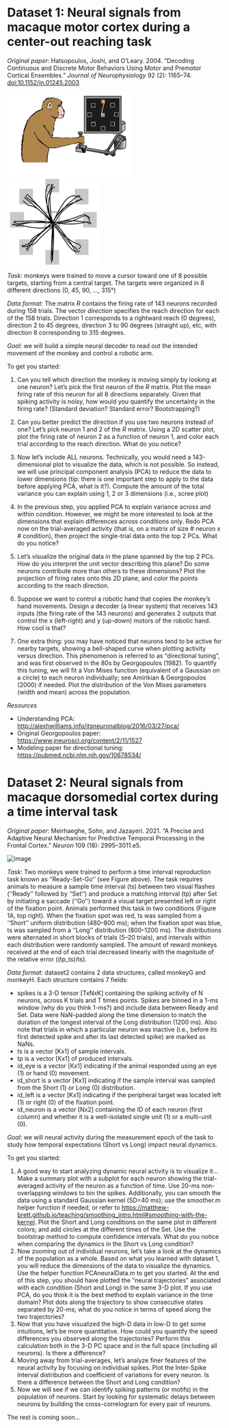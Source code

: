 # Dataset 1: Neural signals from macaque motor cortex during a center-out reaching task

*Original paper*: Hatsopoulos, Joshi, and O’Leary. 2004. “Decoding Continuous and Discrete Motor Behaviors Using Motor and Premotor Cortical Ensembles.” *Journal of Neurophysiology* 92 (2): 1165–74.  [doi:10.1152/jn.01245.2003](https://journals.physiology.org/doi/full/10.1152/jn.01245.2003)


<img src="./dataset1_reaching-task/centerout-task.png" height="200" />      <img src="./dataset1_reaching-task/trajectories.png" height="200" />


*Task*: monkeys were trained to move a cursor toward one of 8 possible
targets, starting from a central target. The targets were organized in 8
different directions (0, 45, 90, …, 315°)

*Data format*: The matrix *R* contains the firing rate of 143 neurons
recorded during 158 trials. The vector *direction* specifies the reach
direction for each of the 158 trials. Direction 1 corresponds to a
rightward reach (0 degrees), direction 2 to 45 degrees, direction 3 to
90 degrees (straight up), etc, with direction 8 corresponding to 315
degrees.

*Goal*: we will build a simple neural decoder to read out the intended
movement of the monkey and control a robotic arm.

To get you started:

1)  Can you tell which direction the monkey is moving simply by looking
    at one neuron? Let’s pick the first neuron of the *R* matrix. Plot
    the mean firing rate of this neuron for all 8 directions separately.
    Given that spiking activity is noisy, how would you quantify the
    uncertainty in the firing rate? (Standard deviation? Standard error?
    Bootstrapping?)

1)  Can you better predict the direction if you use two neurons instead
    of one? Let’s pick neuron 1 and 2 of the *R* matrix. Using a 2D
    scatter plot, plot the firing rate of neuron 2 as a function of
    neuron 1, and color each trial according to the reach direction.
    What do you notice?

1)  Now let’s include ALL neurons. Technically, you would need a
    143-dimensional plot to visualize the data, which is not possible.
    So instead, we will use principal component analysis (PCA) to reduce
    the data to lower dimensions (tip: there is one important step to
    apply to the data before applying PCA, what is it?). Compute the
    amount of the total variance you can explain using 1, 2 or 3
    dimensions (i.e., scree plot)
    
1) In the previous step, you applied PCA to explain variance across and within condition. However, we might be more interested to look at the dimensions that explain differences across conditions only. Redo PCA now on the trial-averaged activity (that is, on a matrix of size # neuron x # condition), then project the single-trial data onto the top 2 PCs. What do you notice?     

1)  Let’s visualize the original data in the plane spanned by the top 2
    PCs. How do you interpret the unit vector describing this plane? Do
    some neurons contribute more than others to these dimensions? ​​Plot
    the projection of firing rates onto this 2D plane, and color the
    points according to the reach direction.

1)  Suppose we want to control a robotic hand that copies the monkey’s
    hand movements. Design a decoder (a linear system) that receives 143
    inputs (the firing rate of the 143 neurons) and generates 2 outputs
    that control the x (left-right) and y (up-down) motors of the
    robotic hand. How cool is that?
 
1)  One extra thing: you may have noticed that neurons tend to be active for nearby targets, showing a bell-shaped curve when plotting activity versus  direction. This phenomenon is referred to as “directional tuning”, and was first observed in the 80s by Georgopoulos (1982). To quantify this tuning, we will fit a Von Mises function (equivalent of a Gaussian on a circle) to each neuron individually; see Amirikian & Georgopoulos (2000) if needed. Plot the distribution of the Von Mises parameters (width and mean) across the population. 
    
*Resources*

- Understanding PCA: http://alexhwilliams.info/itsneuronalblog/2016/03/27/pca/
- Original Georgopoulos paper: https://www.jneurosci.org/content/2/11/1527
- Modeling paper for directional tuning: https://pubmed.ncbi.nlm.nih.gov/10678534/

# Dataset 2: Neural signals from macaque dorsomedial cortex during a time interval task

*Original paper*: Meirhaeghe, Sohn, and Jazayeri. 2021. “A Precise and Adaptive Neural Mechanism for Predictive
Temporal Processing in the Frontal Cortex.” *Neuron* 109 (18):
2995–3011.e5.

<img width="453" alt="image" src="https://github.com/CONECT-INT/2023_CENTURI-SummerSchool/assets/25228402/fc761eaf-bd42-4782-a53b-41c2de5c5c97">

*Task*: Two monkeys were trained to perform a time interval reproduction task known as ‘‘Ready-Set-Go’’ (see Figure above). The task requires animals to measure a sample time interval (ts) between two visual flashes (‘‘Ready’’ followed by ‘‘Set’’) and produce a matching interval (tp) after Set by initiating a saccade (‘‘Go’’) toward a visual target presented left or right of the fixation point. Animals performed this task in two conditions (Figure 1A, top right). When the fixation spot was red, ts was sampled from a ‘‘Short’’ uniform distribution (480–800 ms); when the fixation spot was blue, ts was sampled from a ‘‘Long’’ distribution (800–1200 ms). The distributions were alternated in short blocks of trials (5–20 trials), and intervals within each distribution were randomly sampled. The amount of reward monkeys received at the end of each trial decreased linearly with the magnitude of the relative error ((tp_ts)/ts).

*Data format*: dataset2 contains 2 data structures, called monkeyG and monkeyH. Each structure contains 7 fields:
- spikes is a 3-D tensor [TxNxK] containing the spiking activity of N neurons, across K trials and T times points. Spikes are binned in a 1-ms window (why do you think 1-ms?) and include data between Ready and Set. Data were NaN-padded along the time dimension to match the duration of the longest interval of the Long distribution (1200 ms). Also note that trials in which a particular neuron was inactive (i.e., before its first detected spike and after its last detected spike) are marked as NaNs.
- ts is a vector [Kx1] of sample intervals.
- tp is a vector [Kx1] of produced intervals.
- id_eye is a vector [Kx1] indicating if the animal responded using an eye (1) or hand (0) movement.
- id_short is a vector [Kx1] indicating if the sample interval was sampled from the Short (1) or Long (0) distribution.
- id_left is a vector [Kx1] indicating if the peripheral target was located left (1) or right (0) of the fixation point.
- id_neuron is a vector [Nx2] containing the ID of each neuron (first column) and whether it is a well-isolated single unit (1) or a multi-unit (0).

*Goal*: we will neural activity during the measurement epoch of the task to study how temporal expectations (Short vs Long) impact neural dynamics.

To get you started:

1.	A good way to start analyzing dynamic neural activity is to visualize it… Make a summary plot with a subplot for each neuron showing the trial-averaged activity of the neuron as a function of time. Use 20-ms non-overlapping windows to bin the spikes. Additionally, you can smooth the data using a standard Gaussian kernel (SD=40 ms); use the smoother.m helper function if needed, or refer to https://matthew-brett.github.io/teaching/smoothing_intro.html#smoothing-with-the-kernel. Plot the Short and Long conditions on the same plot in different colors; and add circles at the different times of the Set. Use the bootstrap method to compute confidence intervals. What do you notice when comparing the dynamics in the Short vs Long condition? 
2.	Now zooming out of individual neurons, let’s take a look at the dynamics of the population as a whole. Based on what you learned with dataset 1, you will reduce the dimensions of the data to visualize the dynamics. Use the helper function PCAneuralData.m to get you started. At the end of this step, you should have plotted the “neural trajectories” associated with each condition (Short and Long) in the same 3-D plot. If you use PCA, do you think it is the best method to explain variance in the time domain? Plot dots along the trajectory to show consecutive states separated by 20-ms; what do you notice in terms of speed along the two trajectories? 
3.	Now that you have visualized the high-D data in low-D to get some intuitions, let’s be more quantitative. How could you quantify the speed differences you observed along the trajectories? Perform this calculation both in the 3-D PC space and in the full space (including all neurons). Is there a difference?
4.	Moving away from trial-averages, let’s analyze finer features of the neural activity by focusing on individual spikes. Plot the Inter-Spike Interval distribution and coefficient of variations for every neuron. Is there a difference between the Short and Long condition? 
5.	Now we will see if we can identify spiking patterns (or motifs) in the population of neurons. Start by looking for systematic delays between neurons by building the cross-correlogram for every pair of neurons.  

The rest is coming soon...
